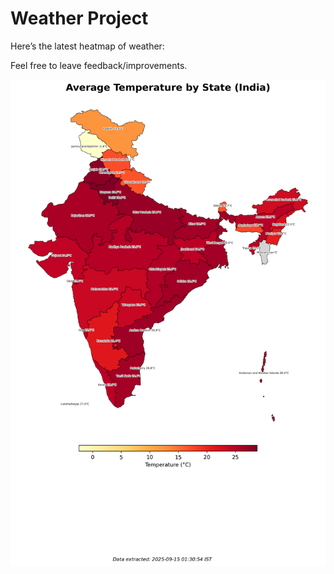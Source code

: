 # Weather Project

Here’s the latest heatmap of weather:

Feel free to leave feedback/improvements.

![India Heatmap](docs/assets/india_heatmap.png?v=C71EF9)
